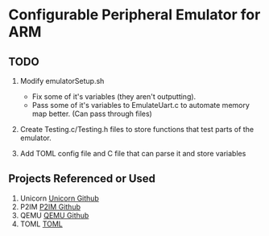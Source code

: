 Configurable Peripheral Emulator for ARM
========================================

TODO
----

1) Modify emulatorSetup.sh
   - Fix some of it's variables (they aren't outputting).
   - Pass some of it's variables to EmulateUart.c to automate memory map better. (Can pass through files)

2) Create Testing.c/Testing.h files to store functions that test parts of the emulator.

3) Add TOML config file and C file that can parse it and store variables

Projects Referenced or Used
---------------------------
1) Unicorn [Unicorn Github](https://github.com/unicorn-engine/unicorn)
2) P2IM [P2IM Github](https://github.com/RiS3-Lab/p2im)
3) QEMU [QEMU Github](https://github.com/qemu/qemu)
4) TOML [TOML](https://toml.io/en/)  
